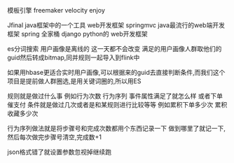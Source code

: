 模板引擎 
freemaker velocity  enjoy 

Jfinal  java框架中的一个工具 web开发框架
springmvc java最流行的web端开发框架 spring 全家桶
django python的 web开发框架 



es分词搜索 
用户画像是离线的 这一天都不会改变
满足的用户画像人群取他们的guid然后转成bitmap,同并规则一起导入到flink中

如果用hbase更适合实时用户画像,可以根据来的guid去直接判断条件,而我们这个项目是提前做人群圈选,是用关键词圈的,所以用ES

规则就是做过什么事 例如行为次数 行为序列 事件属性满足了就怎么样 或者下单催支付 
条件就是做过几次或者是和某规则进行比较等等 例如累积下单多少次 累积收藏多少次

行为序列做法就是将步骤号和完成次数都用个东西记录一下 
做到哪里了就记一下,然后每次做完步骤号清空,完成数+1

json格式错了就设置参数忽视掉继续跑